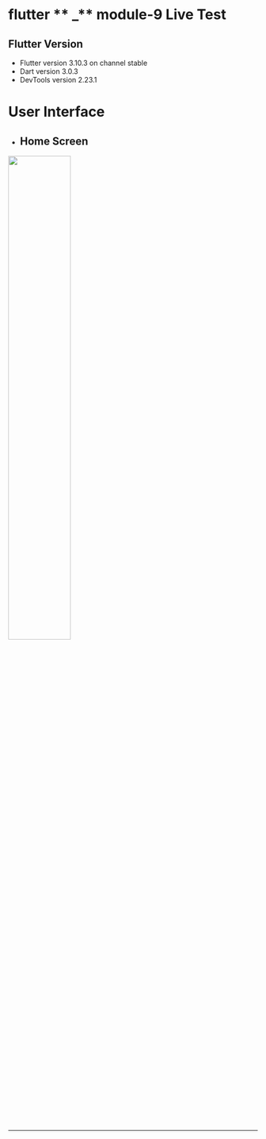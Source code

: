 # flutter ** _** module-9 Live Test


## Flutter Version
- Flutter version 3.10.3 on channel stable
- Dart version 3.0.3
- DevTools version 2.23.1




# User Interface

- ## Home Screen
<img src="https://github.com/pd28CSE/flutter_app_module9_live_test_ostad/assets/71305747/9ad4d2f5-1128-4809-9aa2-d690414036a0" width="50%" height="50%"><hr>

